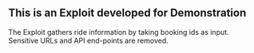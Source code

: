 ## This is an Exploit developed for Demonstration
The Exploit gathers ride information by taking booking ids as input.
Sensitive URLs and API end-points are removed.
